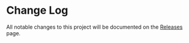 # Change Log

All notable changes to this project will be documented on the [Releases][] page.

[Releases]: https://github.com/exogen/postinstall-build/releases
